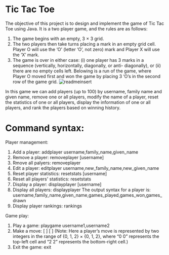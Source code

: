 # Tic Tac Toe
The objective of this project is to design and implement the game of Tic Tac Toe using Java. It is a two player game, and the rules are as follows:
  1. The game begins with an empty, 3 × 3 grid.
  2. The two players then take turns placing a mark in an empty grid cell. Player O will use the ‘O’ (letter ‘O’, not zero)        mark and Player X will use the ‘X’ mark.
  3. The game is over in either case: (i) one player has 3 marks in a sequence (vertically, horizontally, diagonally, or anti-      diagonally), or (ii) there are no empty cells left.
  Belowing is a run of the game, where Player O moved first and won the game by placing 3 ‘O’s in the second row of the game grid.
![readmeinsert](https://user-images.githubusercontent.com/28494510/49324249-05fab180-f4df-11e8-97bb-bd9cfc6c3e89.png)

In this game we can add players (up to 100) by username, family name and given name, remove one or all players, modify the name of a player, reset the statistics of one or all players, display the information of one or all players, and rank the players based on winning history.

# Command syntax:
Player management: 
  1. Add a player: addplayer username,family_name,given_name
  2. Remove a player: removeplayer [username]
  3. Rmove all palyers: removeplayer
  4. Edit a player: editplayer username,new_family_name,new_given_name
  5. Reset player statistics: resetstats [username]
  6. Reset all players' statistics: resetstats
  7. Display a player: displayplayer [username]
  8. Display all players: displayplayer
      The output syntax for a player is: username,family_name,given_name,games_played,games_won,games_drawn
  9. Display player rankings: rankings
  
Game play:
  1. Play a game: playgame username1,username2
  2. Make a move: [ ] [ ] 
     (Note: Here a player’s move is represented by two integers in the range of {0, 1, 2} × {0, 1, 2}, where “0 0” represents
      the top-left cell and “2 2” represents the bottom-right cell.)
  3. Exit the game: exit   
